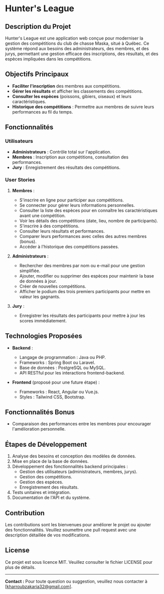 # Hunter's League

## Description du Projet
Hunter's League est une application web conçue pour moderniser la gestion des compétitions du club de chasse Maska, situé à Québec. Ce système répond aux besoins des administrateurs, des membres, et des jurys, permettant une gestion efficace des inscriptions, des résultats, et des espèces impliquées dans les compétitions.

## Objectifs Principaux
- **Faciliter l'inscription** des membres aux compétitions.
- **Gérer les résultats** et afficher les classements des compétitions.
- **Consulter les espèces** (poissons, gibiers, oiseaux) et leurs caractéristiques.
- **Historique des compétitions** : Permettre aux membres de suivre leurs performances au fil du temps.

## Fonctionnalités

### Utilisateurs
- **Administrateurs** : Contrôle total sur l'application.
- **Membres** : Inscription aux compétitions, consultation des performances.
- **Jury** : Enregistrement des résultats des compétitions.

### User Stories
1. **Membres** :
   - S'inscrire en ligne pour participer aux compétitions.
   - Se connecter pour gérer leurs informations personnelles.
   - Consulter la liste des espèces pour en connaître les caractéristiques avant une compétition.
   - Voir les détails des compétitions (date, lieu, nombre de participants).
   - S'inscrire à des compétitions.
   - Consulter leurs résultats et performances.
   - Comparer leurs performances avec celles des autres membres (bonus).
   - Accéder à l'historique des compétitions passées.

2. **Administrateurs** :
   - Rechercher des membres par nom ou e-mail pour une gestion simplifiée.
   - Ajouter, modifier ou supprimer des espèces pour maintenir la base de données à jour.
   - Créer de nouvelles compétitions.
   - Afficher le podium des trois premiers participants pour mettre en valeur les gagnants.

3. **Jury** :
   - Enregistrer les résultats des participants pour mettre à jour les scores immédiatement.

## Technologies Proposées
- **Backend** :
  - Langage de programmation : Java ou PHP.
  - Frameworks : Spring Boot ou Laravel.
  - Base de données : PostgreSQL ou MySQL.
  - API RESTful pour les interactions frontend-backend.

- **Frontend** (proposé pour une future étape) :
  - Frameworks : React, Angular ou Vue.js.
  - Styles : Tailwind CSS, Bootstrap.

## Fonctionnalités Bonus
- Comparaison des performances entre les membres pour encourager l'amélioration personnelle.

## Étapes de Développement
1. Analyse des besoins et conception des modèles de données.
2. Mise en place de la base de données.
3. Développement des fonctionnalités backend principales :
   - Gestion des utilisateurs (administrateurs, membres, jurys).
   - Gestion des compétitions.
   - Gestion des espèces.
   - Enregistrement des résultats.
4. Tests unitaires et intégration.
5. Documentation de l'API et du système.

## Contribution
Les contributions sont les bienvenues pour améliorer le projet ou ajouter des fonctionnalités. Veuillez soumettre une pull request avec une description détaillée de vos modifications.

## License
Ce projet est sous licence MIT. Veuillez consulter le fichier LICENSE pour plus de détails.

---
**Contact :** Pour toute question ou suggestion, veuillez nous contacter à [kharroubzakaria32@gmail.com].

